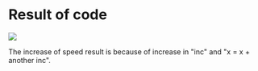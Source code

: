 # Result of code
<img src="falta essa" />

The increase of speed result is because of increase in "inc" and "x = x + another inc".